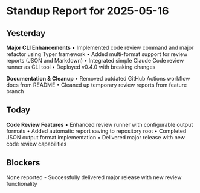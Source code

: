 # Standup Report for 2025-05-16

## Yesterday
**Major CLI Enhancements**
• Implemented code review command and major refactor using Typer framework
• Added multi-format support for review reports (JSON and Markdown)
• Integrated simple Claude Code review runner as CLI tool
• Deployed v0.4.0 with breaking changes

**Documentation & Cleanup**
• Removed outdated GitHub Actions workflow docs from README
• Cleaned up temporary review reports from feature branch

## Today
**Code Review Features**
• Enhanced review runner with configurable output formats
• Added automatic report saving to repository root
• Completed JSON output format implementation
• Delivered major release with new code review capabilities

## Blockers
None reported - Successfully delivered major release with new review functionality
